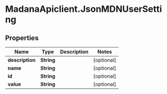 # MadanaApiclient.JsonMDNUserSetting

## Properties

Name | Type | Description | Notes
------------ | ------------- | ------------- | -------------
**description** | **String** |  | [optional] 
**name** | **String** |  | [optional] 
**id** | **String** |  | [optional] 
**value** | **String** |  | [optional] 


